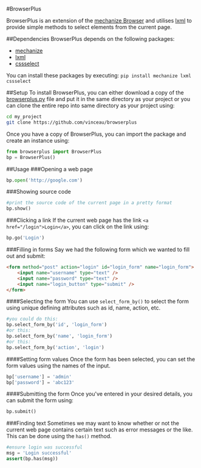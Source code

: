 #BrowserPlus

BrowserPlus is an extension of the [mechanize Browser][mech-doc] and utilises
[lxml][lxml] to provide simple methods to select elements from the current
page.

##Dependencies
BrowserPlus depends on the following packages:

* [mechanize][mech]
* [lxml][lxml]
* [cssselect][csss]

You can install these packages by executing:
`pip install mechanize lxml cssselect`

##Setup
To install BrowserPlus, you can either download a copy of the
[browserplus.py][py] file and put it in the same directory as your project or
you can clone the entire repo into same directory as your project using:
```bash
cd my_project
git clone https://github.com/vinceau/browserplus
```

Once you have a copy of BrowserPlus, you can import the package and create an
instance using:
```python
from browserplus import BrowserPlus
bp = BrowserPlus()
```

##Usage
###Opening a web page
```python
bp.open('http://google.com')
```

###Showing source code
```python
#print the source code of the current page in a pretty format
bp.show()
```

###Clicking a link
If the current web page has the link `<a href="/login">Login</a>`, you can
click on the link using:
```python
bp.go('Login')
```

###Filling in forms
Say we had the following form which we wanted to fill out and submit:
```html
<form method="post" action="login" id="login_form" name="login_form">
    <input name="username" type="text" />
    <input name="password" type="text" />
    <input name="login_button" type="submit" />
</form>
```

####Selecting the form
You can use `select_form_by()` to select the form using unique defining
attributes such as id, name, action, etc.
```python
#you could do this:
bp.select_form_by('id', 'login_form')
#or this:
bp.select_form_by('name', 'login_form')
#or this:
bp.select_form_by('action', 'login')
```

####Setting form values
Once the form has been selected, you can set the form values using the names
of the input.
```python
bp['username'] = 'admin'
bp['password'] = 'abc123'
```

####Submitting the form
Once you've entered in your desired details, you can submit the form using:
```python
bp.submit()
```

###Finding text
Sometimes we may want to know whether or not the current web page contains
certain text such as error messages or the like. This can be done using the
`has()` method.
```python
#ensure login was successful
msg = 'Login successful'
assert(bp.has(msg)) 
```

[py]: https://raw.githubusercontent.com/vinceau/browserplus/master/browserplus.py
[mech]: http://wwwsearch.sourceforge.net/mechanize/
[csss]: https://github.com/SimonSapin/cssselect/
[mech-doc]: http://www.joesourcecode.com/Documentation/mechanize0.2.5/mechanize._mechanize.Browser-class.html
[lxml]: http://lxml.de/
